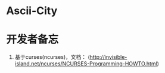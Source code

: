 # Ascii-City

# 开发者备忘

1. 基于curses(ncurses)，文档：	(http://invisible-island.net/ncurses/NCURSES-Programming-HOWTO.html)

